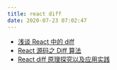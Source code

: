 ```yaml
---
title: react diff
date: 2020-07-23 07:02:47
---
```


- [浅谈 React 中的 diff](https://blog.csdn.net/sexy_squirrel/article/details/79801940)
- [React 源码之 Diff 算法](https://segmentfault.com/a/1190000010686582)
- [React diff 原理探究以及应用实践](https://juejin.im/post/5cb5b4926fb9a068b52fb823)
